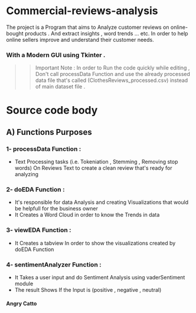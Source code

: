 # Commercial-reviews-analysis
The project is a Program that aims to Analyze customer reviews on online-bought products . And extract insights , word trends … etc. In order to help online sellers improve and understand their customer needs.
### With a Modern GUI using Tkinter .



>> Important Note : In order to Run the code quickly while editing , Don't call processData Function and use the already processed data file that's called  (ClothesReviews_processed.csv) instead of main dataset file .





# Source code body

## A) Functions Purposes
### 1- processData Function :

* Text Processing tasks (i.e. Tokeniation , Stemming , Removing stop words) On Reviews Text to create a clean review that's ready for analyzing

### 2- doEDA Function :

* It's responsible for data Analysis and creating Visualizations that would be helpfull for the business owner
* It Creates a Word Cloud in order to know the Trends in data

### 3- viewEDA Function :

* It Creates a tabview In order to show the visualizations created by doEDA Function

### 4- sentimentAnalyzer Function :

* It Takes a user input and do Sentiment Analysis using vaderSentiment module 
* The result Shows If the Input is (positive , negative , neutral)


#### Angry Catto 


